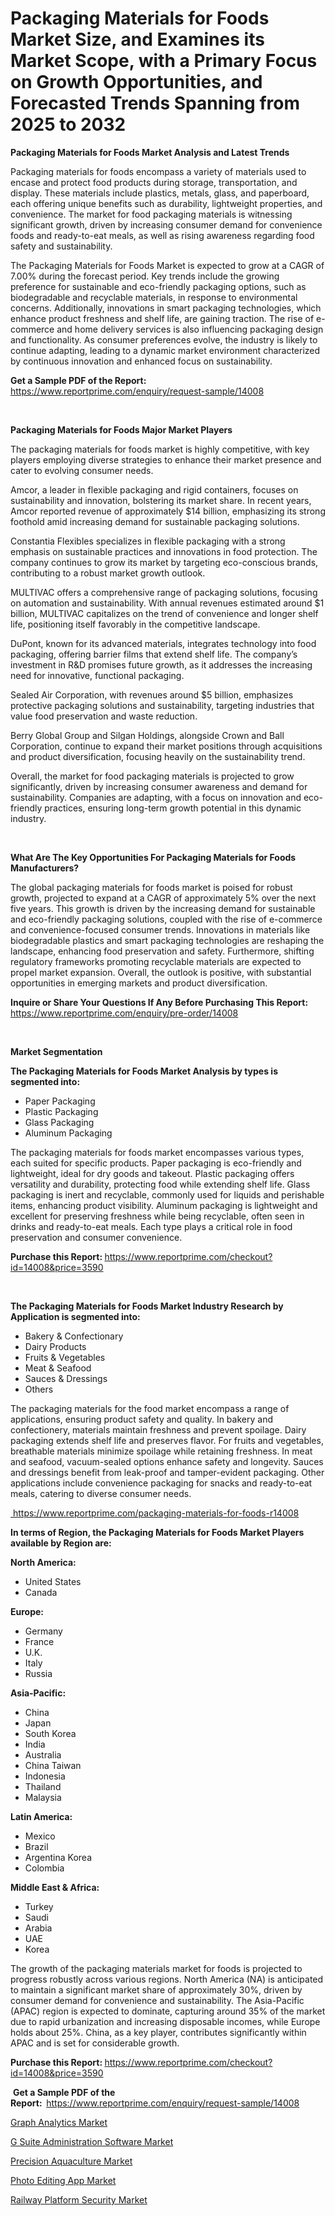 <p><h1>Packaging Materials for Foods Market Size, and Examines its Market Scope, with a Primary Focus on Growth Opportunities, and Forecasted Trends Spanning from 2025 to 2032</h1></p><p><strong>Packaging Materials for Foods Market Analysis and Latest Trends</strong></p>
<p><p>Packaging materials for foods encompass a variety of materials used to encase and protect food products during storage, transportation, and display. These materials include plastics, metals, glass, and paperboard, each offering unique benefits such as durability, lightweight properties, and convenience. The market for food packaging materials is witnessing significant growth, driven by increasing consumer demand for convenience foods and ready-to-eat meals, as well as rising awareness regarding food safety and sustainability.</p><p>The Packaging Materials for Foods Market is expected to grow at a CAGR of 7.00% during the forecast period. Key trends include the growing preference for sustainable and eco-friendly packaging options, such as biodegradable and recyclable materials, in response to environmental concerns. Additionally, innovations in smart packaging technologies, which enhance product freshness and shelf life, are gaining traction. The rise of e-commerce and home delivery services is also influencing packaging design and functionality. As consumer preferences evolve, the industry is likely to continue adapting, leading to a dynamic market environment characterized by continuous innovation and enhanced focus on sustainability.</p></p>
<p><strong>Get a Sample PDF of the Report:&nbsp;</strong> <a href="https://www.reportprime.com/enquiry/request-sample/14008?utm_campaign=2195&utm_medium=2&utm_source=Github&utm_content=ia&utm_term=20032025&utm_id=packaging-materials-for-foods">https://www.reportprime.com/enquiry/request-sample/14008</a></p>
<p>&nbsp;</p>
<p><strong>Packaging Materials for Foods Major Market Players</strong></p>
<p><p>The packaging materials for foods market is highly competitive, with key players employing diverse strategies to enhance their market presence and cater to evolving consumer needs. </p><p>Amcor, a leader in flexible packaging and rigid containers, focuses on sustainability and innovation, bolstering its market share. In recent years, Amcor reported revenue of approximately $14 billion, emphasizing its strong foothold amid increasing demand for sustainable packaging solutions.</p><p>Constantia Flexibles specializes in flexible packaging with a strong emphasis on sustainable practices and innovations in food protection. The company continues to grow its market by targeting eco-conscious brands, contributing to a robust market growth outlook.</p><p>MULTIVAC offers a comprehensive range of packaging solutions, focusing on automation and sustainability. With annual revenues estimated around $1 billion, MULTIVAC capitalizes on the trend of convenience and longer shelf life, positioning itself favorably in the competitive landscape.</p><p>DuPont, known for its advanced materials, integrates technology into food packaging, offering barrier films that extend shelf life. The company’s investment in R&D promises future growth, as it addresses the increasing need for innovative, functional packaging.</p><p>Sealed Air Corporation, with revenues around $5 billion, emphasizes protective packaging solutions and sustainability, targeting industries that value food preservation and waste reduction. </p><p>Berry Global Group and Silgan Holdings, alongside Crown and Ball Corporation, continue to expand their market positions through acquisitions and product diversification, focusing heavily on the sustainability trend.</p><p>Overall, the market for food packaging materials is projected to grow significantly, driven by increasing consumer awareness and demand for sustainability. Companies are adapting, with a focus on innovation and eco-friendly practices, ensuring long-term growth potential in this dynamic industry.</p></p>
<p>&nbsp;</p>
<p><strong>What Are The Key Opportunities For Packaging Materials for Foods Manufacturers?</strong></p>
<p><p>The global packaging materials for foods market is poised for robust growth, projected to expand at a CAGR of approximately 5% over the next five years. This growth is driven by the increasing demand for sustainable and eco-friendly packaging solutions, coupled with the rise of e-commerce and convenience-focused consumer trends. Innovations in materials like biodegradable plastics and smart packaging technologies are reshaping the landscape, enhancing food preservation and safety. Furthermore, shifting regulatory frameworks promoting recyclable materials are expected to propel market expansion. Overall, the outlook is positive, with substantial opportunities in emerging markets and product diversification.</p></p>
<p><strong>Inquire or Share Your Questions If Any Before Purchasing This Report:</strong> <a href="https://www.reportprime.com/enquiry/pre-order/14008?utm_campaign=2195&utm_medium=2&utm_source=Github&utm_content=ia&utm_term=20032025&utm_id=packaging-materials-for-foods">https://www.reportprime.com/enquiry/pre-order/14008</a></p>
<p>&nbsp;</p>
<p><strong>Market Segmentation</strong></p>
<p><strong>The Packaging Materials for Foods Market Analysis by types is segmented into:</strong></p>
<p><ul><li>Paper Packaging</li><li>Plastic Packaging</li><li>Glass Packaging</li><li>Aluminum Packaging</li></ul></p>
<p><p>The packaging materials for foods market encompasses various types, each suited for specific products. Paper packaging is eco-friendly and lightweight, ideal for dry goods and takeout. Plastic packaging offers versatility and durability, protecting food while extending shelf life. Glass packaging is inert and recyclable, commonly used for liquids and perishable items, enhancing product visibility. Aluminum packaging is lightweight and excellent for preserving freshness while being recyclable, often seen in drinks and ready-to-eat meals. Each type plays a critical role in food preservation and consumer convenience.</p></p>
<p><strong>Purchase this Report:&nbsp;</strong><a href="https://www.reportprime.com/checkout?id=14008&price=3590&utm_campaign=2195&utm_medium=2&utm_source=Github&utm_content=ia&utm_term=20032025&utm_id=packaging-materials-for-foods">https://www.reportprime.com/checkout?id=14008&price=3590</a></p>
<p>&nbsp;</p>
<p><strong>The Packaging Materials for Foods Market Industry Research by Application is segmented into:</strong></p>
<p><ul><li>Bakery & Confectionary</li><li>Dairy Products</li><li>Fruits & Vegetables</li><li>Meat & Seafood</li><li>Sauces & Dressings</li><li>Others</li></ul></p>
<p><p>The packaging materials for the food market encompass a range of applications, ensuring product safety and quality. In bakery and confectionery, materials maintain freshness and prevent spoilage. Dairy packaging extends shelf life and preserves flavor. For fruits and vegetables, breathable materials minimize spoilage while retaining freshness. In meat and seafood, vacuum-sealed options enhance safety and longevity. Sauces and dressings benefit from leak-proof and tamper-evident packaging. Other applications include convenience packaging for snacks and ready-to-eat meals, catering to diverse consumer needs.</p></p>
<p><a href="https://www.reportprime.com/packaging-materials-for-foods-r14008?utm_campaign=2195&utm_medium=2&utm_source=Github&utm_content=ia&utm_term=20032025&utm_id=packaging-materials-for-foods">&nbsp;https://www.reportprime.com/packaging-materials-for-foods-r14008</a></p>
<p><strong>In terms of Region, the Packaging Materials for Foods Market Players available by Region are:</strong></p>
<p>
    <p> <strong> North America: </strong>
        <ul>
            <li>United States</li>
            <li>Canada</li>
        </ul>
        </p> 
    <p> <strong> Europe: </strong>
        <ul>
            <li>Germany</li>
            <li>France</li>
            <li>U.K.</li>
            <li>Italy</li>
            <li>Russia</li>
        </ul>
        </p> 
    <p> <strong> Asia-Pacific: </strong>
        <ul>
            <li>China</li>
            <li>Japan</li>
            <li>South Korea</li>
            <li>India</li>
            <li>Australia</li>
            <li>China Taiwan</li>
            <li>Indonesia</li>
            <li>Thailand</li>
            <li>Malaysia</li>
        </ul>
        </p> 
    <p> <strong> Latin America: </strong>
        <ul>
            <li>Mexico</li>
            <li>Brazil</li>
            <li>Argentina Korea</li>
            <li>Colombia</li>
        </ul>
        </p> 
    <p> <strong> Middle East & Africa: </strong>
        <ul>
            <li>Turkey</li>
            <li>Saudi</li>
            <li>Arabia</li>
            <li>UAE</li>
            <li>Korea</li>
        </ul>
    </p>
    </p>
<p><p>The growth of the packaging materials market for foods is projected to progress robustly across various regions. North America (NA) is anticipated to maintain a significant market share of approximately 30%, driven by consumer demand for convenience and sustainability. The Asia-Pacific (APAC) region is expected to dominate, capturing around 35% of the market due to rapid urbanization and increasing disposable incomes, while Europe holds about 25%. China, as a key player, contributes significantly within APAC and is set for considerable growth.</p></p>
<p><strong>Purchase this Report: </strong><a href="https://www.reportprime.com/checkout?id=14008&price=3590&utm_campaign=2195&utm_medium=2&utm_source=Github&utm_content=ia&utm_term=20032025&utm_id=packaging-materials-for-foods">https://www.reportprime.com/checkout?id=14008&price=3590</a></p>
<p>&nbsp;<strong>Get a Sample PDF of the Report:&nbsp;&nbsp;</strong><a href="https://www.reportprime.com/enquiry/request-sample/14008?utm_campaign=2195&utm_medium=2&utm_source=Github&utm_content=ia&utm_term=20032025&utm_id=packaging-materials-for-foods">https://www.reportprime.com/enquiry/request-sample/14008</a></p>
<p><strong></strong></p>
<p><p><a href="https://github.com/fettycahow90/Market-Research-Report-List-1/blob/main/graph-analytics-market.md?utm_campaign=2195&utm_medium=2&utm_source=Github&utm_content=ia&utm_term=20032025&utm_id=packaging-materials-for-foods">Graph Analytics Market</a></p><p><a href="https://github.com/grimssummouc/Market-Research-Report-List-1/blob/main/g-suite-administration-software-market.md?utm_campaign=2195&utm_medium=2&utm_source=Github&utm_content=ia&utm_term=20032025&utm_id=packaging-materials-for-foods">G Suite Administration Software Market</a></p><p><a href="https://github.com/zahrigayda1h/Market-Research-Report-List-1/blob/main/precision-aquaculture-market.md?utm_campaign=2195&utm_medium=2&utm_source=Github&utm_content=ia&utm_term=20032025&utm_id=packaging-materials-for-foods">Precision Aquaculture Market</a></p><p><a href="https://github.com/agemakisel4b/Market-Research-Report-List-1/blob/main/photo-editing-app-market.md?utm_campaign=2195&utm_medium=2&utm_source=Github&utm_content=ia&utm_term=20032025&utm_id=packaging-materials-for-foods">Photo Editing App Market</a></p><p><a href="https://github.com/piskofraisel/Market-Research-Report-List-1/blob/main/railway-platform-security-market.md?utm_campaign=2195&utm_medium=2&utm_source=Github&utm_content=ia&utm_term=20032025&utm_id=packaging-materials-for-foods">Railway Platform Security Market</a></p></p>